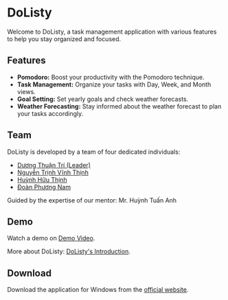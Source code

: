 <h1>DoListy</h1>
<p>Welcome to DoListy, a task management application with various features to help you stay organized and focused.</p>
<h2>Features</h2>
    <ul>
        <li><strong>Pomodoro:</strong> Boost your productivity with the Pomodoro technique.</li>
        <li><strong>Task Management:</strong> Organize your tasks with Day, Week, and Month views.</li>
        <li><strong>Goal Setting:</strong> Set yearly goals and check weather forecasts.</li>
        <li><strong>Weather Forecasting:</strong> Stay informed about the weather forecast to plan your tasks accordingly.</li>
    </ul>
<h2>Team</h2>
    <p>DoListy is developed by a team of four dedicated individuals:</p>
    <ul>
      <li><a href="https://github.com/DTTri">Dương Thuận Trí (Leader)</a></li>
      <li><a href="https://github.com/VinhThinh0804">Nguyễn Trịnh Vĩnh Thịnh</a></li>
      <li><a href="https://github.com/Thinhhuynh182">Huỳnh Hữu Thịnh</a></li>
      <li><a href="https://github.com/DPhngNam">Đoàn Phương Nam</a></li>
    </ul>
    <p>Guided by the expertise of our mentor: Mr. Huỳnh Tuấn Anh</p>

 <h2>Demo</h2>
    <p>Watch a demo on <a href="https://www.youtube.com/watch?v=UqNhz516esQ" target="_blank">Demo Video</a>.</p>
    <p>More about DoListy: <a href="https://www.youtube.com/watch?v=bjOCoVZ88vw" target="_blank">DoListy's Introduction</a>.</p>
    
 <h2>Download</h2>
    <p>Download the application for Windows from the <a href="https://dttri.github.io/dolisty.github.io" target="_blank">official website</a>.</p>
